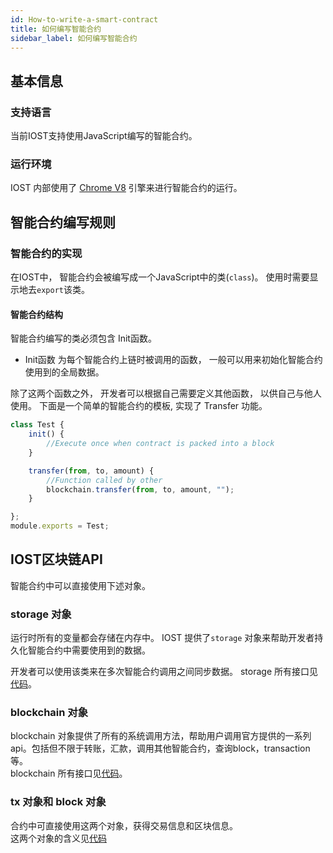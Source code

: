 ```yaml
---
id: How-to-write-a-smart-contract
title: 如何编写智能合约
sidebar_label: 如何编写智能合约
---
```


## 基本信息

### 支持语言

当前IOST支持使用JavaScript编写的智能合约。

### 运行环境

IOST 内部使用了 [Chrome V8](https://developers.google.com/v8) 引擎来进行智能合约的运行。

## 智能合约编写规则

### 智能合约的实现

在IOST中， 智能合约会被编写成一个JavaScript中的类(```class```)。 使用时需要显示地去```export```该类。

#### 智能合约结构

智能合约编写的类必须包含 Init函数。   

- Init函数 为每个智能合约上链时被调用的函数， 一般可以用来初始化智能合约使用到的全局数据。

除了这两个函数之外， 开发者可以根据自己需要定义其他函数， 以供自己与他人使用。 下面是一个简单的智能合约的模板, 实现了 Transfer 功能。

```javascript
class Test {
    init() {
        //Execute once when contract is packed into a block
    }

    transfer(from, to, amount) {
        //Function called by other
        blockchain.transfer(from, to, amount, "");
    }

};
module.exports = Test;
```

## IOST区块链API
智能合约中可以直接使用下述对象。

### storage 对象

运行时所有的变量都会存储在内存中。 IOST 提供了```storage``` 对象来帮助开发者持久化智能合约中需要使用到的数据。

开发者可以使用该类来在多次智能合约调用之间同步数据。
storage 所有接口见[代码](https://github.com/iost-official/go-iost/blob/master/vm/v8vm/v8/libjs/storage.js)。

### blockchain 对象

blockchain 对象提供了所有的系统调用方法，帮助用户调用官方提供的一系列api。包括但不限于转账，汇款，调用其他智能合约，查询block，transaction等。   
blockchain 所有接口见[代码](https://github.com/iost-official/go-iost/blob/master/vm/v8vm/v8/libjs/blockchain.js)。

### tx 对象和 block 对象
合约中可直接使用这两个对象，获得交易信息和区块信息。   
这两个对象的含义见[代码](https://github.com/iost-official/go-iost/blob/master/vm/v8vm/v8/sandbox.cc#L29)




